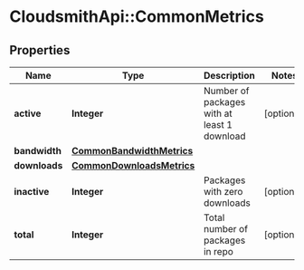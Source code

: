 # CloudsmithApi::CommonMetrics

## Properties
Name | Type | Description | Notes
------------ | ------------- | ------------- | -------------
**active** | **Integer** | Number of packages with at least 1 download | [optional] 
**bandwidth** | [**CommonBandwidthMetrics**](CommonBandwidthMetrics.md) |  | 
**downloads** | [**CommonDownloadsMetrics**](CommonDownloadsMetrics.md) |  | 
**inactive** | **Integer** | Packages with zero downloads | [optional] 
**total** | **Integer** | Total number of packages in repo | [optional] 


